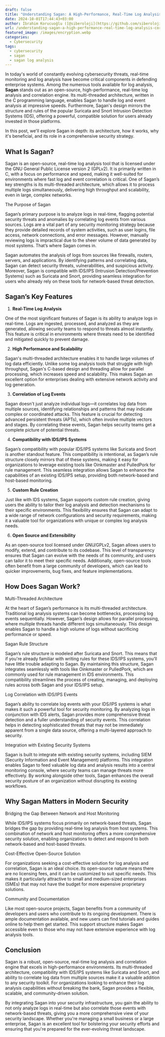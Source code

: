 ```yaml
---
draft: false
title: "Understanding Sagan: A High-Performance, Real-Time Log Analysis and Correlation Engine"
date: 2024-10-01T17:44:43+03:00
author: İbrahim Korucuoğlu ([@siberoloji](https://github.com/siberoloji))
url: /understanding-sagan-a-high-performance-real-time-log-analysis-correlation-engine/
featured_image: /images/encryption.webp
categories:
  - Cybersecurity
tags:
  - cybersecurity
  - sagan
  - sagan log analysis
---
```



In today's world of constantly evolving cybersecurity threats, real-time monitoring and log analysis have become critical components in defending enterprise systems. Among the numerous tools available for log analysis, **Sagan** stands out as an open-source, high-performance, real-time log analysis and correlation engine. Its multi-threaded architecture, written in the C programming language, enables Sagan to handle log and event analysis at impressive speeds. Furthermore, Sagan's design mirrors the structure and rules of the popular Suricata and Snort Intrusion Detection Systems (IDS), offering a powerful, compatible solution for users already invested in those platforms.



In this post, we'll explore Sagan in depth: its architecture, how it works, why it's beneficial, and its role in a comprehensive security strategy.



## What Is Sagan?



Sagan is an open-source, real-time log analysis tool that is licensed under the GNU General Public License version 2 (GPLv2). It is primarily written in C, with a focus on performance and speed, making it well-suited for environments where fast log and event correlation is critical. One of Sagan’s key strengths is its multi-threaded architecture, which allows it to process multiple logs simultaneously, delivering high throughput and scalability, even in large, complex networks.



The Purpose of Sagan



Sagan’s primary purpose is to analyze logs in real-time, flagging potential security threats and anomalies by correlating log events from various sources. Logs are a vital part of any security monitoring strategy because they provide detailed records of system activities, such as user logins, file access, network connections, and error messages. However, manually reviewing logs is impractical due to the sheer volume of data generated by most systems. That’s where Sagan comes in.



Sagan automates the analysis of logs from sources like firewalls, routers, servers, and applications. By identifying patterns and correlating data, Sagan can detect security threats, vulnerabilities, and suspicious activity. Moreover, Sagan is compatible with IDS/IPS (Intrusion Detection/Prevention Systems) such as Suricata and Snort, providing seamless integration for users who already rely on these tools for network-based threat detection.



## Sagan’s Key Features



1. **Real-Time Log Analysis**



One of the most significant features of Sagan is its ability to analyze logs in real-time. Logs are ingested, processed, and analyzed as they are generated, allowing security teams to respond to threats almost instantly. This feature is critical in environments where threats need to be identified and mitigated quickly to prevent damage.



2. **High Performance and Scalability**



Sagan's multi-threaded architecture enables it to handle large volumes of log data efficiently. Unlike some log analysis tools that struggle with high throughput, Sagan's C-based design and threading allow for parallel processing, which increases speed and scalability. This makes Sagan an excellent option for enterprises dealing with extensive network activity and log generation.



3. **Correlation of Log Events**



Sagan doesn't just analyze individual logs—it correlates log data from multiple sources, identifying relationships and patterns that may indicate complex or coordinated attacks. This feature is crucial for detecting advanced persistent threats (APTs), which often involve multiple vectors and stages. By correlating these events, Sagan helps security teams get a complete picture of potential threats.



4. **Compatibility with IDS/IPS Systems**



Sagan’s compatibility with popular IDS/IPS systems like Suricata and Snort is another standout feature. This compatibility is intentional, as Sagan’s rule structure closely mirrors that of these systems, making it easy for organizations to leverage existing tools like Oinkmaster and PulledPork for rule management. This seamless integration allows Sagan to enhance the capabilities of an existing IDS/IPS setup, providing both network-based and host-based monitoring.



5. **Custom Rule Creation**



Just like with IDS systems, Sagan supports custom rule creation, giving users the ability to tailor their log analysis and detection mechanisms to their specific environments. This flexibility ensures that Sagan can adapt to a wide range of network configurations and security requirements, making it a valuable tool for organizations with unique or complex log analysis needs.



6. **Open Source and Extensibility**



As an open-source tool licensed under GNU/GPLv2, Sagan allows users to modify, extend, and contribute to its codebase. This level of transparency ensures that Sagan can evolve with the needs of its community, and users can tailor it to meet their specific needs. Additionally, open-source tools often benefit from a large community of developers, which can lead to quicker improvements, bug fixes, and feature implementations.



## How Does Sagan Work?



Multi-Threaded Architecture



At the heart of Sagan’s performance is its multi-threaded architecture. Traditional log analysis systems can become bottlenecks, processing log events sequentially. However, Sagan’s design allows for parallel processing, where multiple threads handle different logs simultaneously. This design enables Sagan to handle a high volume of logs without sacrificing performance or speed.



Sagan Rule Structure



Sagan’s rule structure is modeled after Suricata and Snort. This means that if you're already familiar with writing rules for these IDS/IPS systems, you’ll have little trouble adapting to Sagan. By maintaining this structure, Sagan integrates seamlessly with tools like Oinkmaster or PulledPork, which are commonly used for rule management in IDS environments. This compatibility streamlines the process of creating, managing, and deploying rules across both Sagan and your IDS/IPS setup.



Log Correlation with IDS/IPS Events



Sagan’s ability to correlate log events with your IDS/IPS systems is what makes it such a powerful tool for security monitoring. By analyzing logs in conjunction with IDS alerts, Sagan provides more comprehensive threat detection and a fuller understanding of security events. This correlation helps in detecting sophisticated threats that may not be immediately apparent from a single data source, offering a multi-layered approach to security.



Integration with Existing Security Systems



Sagan is built to integrate with existing security systems, including SIEM (Security Information and Event Management) platforms. This integration enables Sagan to feed valuable log data and analysis results into a central monitoring console, where security teams can manage threats more effectively. By working alongside other tools, Sagan enhances the overall security posture of an organization without disrupting its existing workflows.



## Why Sagan Matters in Modern Security



Bridging the Gap Between Network and Host Monitoring



While IDS/IPS systems focus primarily on network-based threats, Sagan bridges the gap by providing real-time log analysis from host systems. This combination of network and host monitoring offers a more comprehensive security solution, enabling organizations to detect and respond to both network-based and host-based threats.



Cost-Effective Open-Source Solution



For organizations seeking a cost-effective solution for log analysis and correlation, Sagan is an ideal choice. Its open-source nature means there are no licensing fees, and it can be customized to suit specific needs. This makes it particularly attractive to small and medium-sized enterprises (SMEs) that may not have the budget for more expensive proprietary solutions.



Community and Documentation



Like most open-source projects, Sagan benefits from a community of developers and users who contribute to its ongoing development. There is ample documentation available, and new users can find tutorials and guides online to help them get started. This support structure makes Sagan accessible even to those who may not have extensive experience with log analysis tools.



## Conclusion



Sagan is a robust, open-source, real-time log analysis and correlation engine that excels in high-performance environments. Its multi-threaded architecture, compatibility with IDS/IPS systems like Suricata and Snort, and ability to correlate log data from multiple sources make it a valuable addition to any security toolkit. For organizations looking to enhance their log analysis capabilities without breaking the bank, Sagan provides a flexible, scalable, and community-driven solution.



By integrating Sagan into your security infrastructure, you gain the ability to not only analyze logs in real-time but also correlate those events with network-based threats, giving you a more comprehensive view of your security landscape. Whether you're managing a small business or a large enterprise, Sagan is an excellent tool for bolstering your security efforts and ensuring that you're prepared for the ever-evolving threat landscape.
